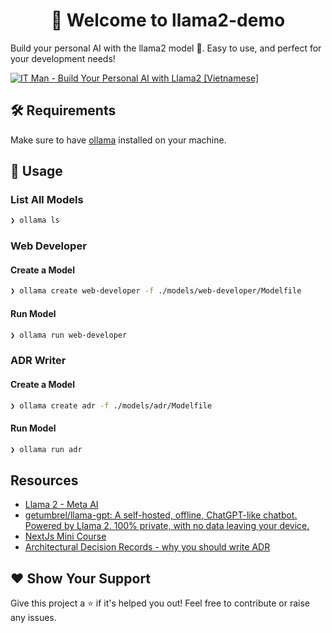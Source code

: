 <p>
<h1 align="center">👋 Welcome to llama2-demo</h1>
  Build your personal AI with the llama2 model 🤖. Easy to use, and perfect for your development needs!
</p>

[![IT Man - Build Your Personal AI with Llama2 [Vietnamese]](https://i.ytimg.com/vi/2wCgPa4G9H0/hqdefault.jpg)](https://www.youtube.com/watch?v=2wCgPa4G9H0)

## 🛠 Requirements

Make sure to have [ollama](https://github.com/jmorganca/ollama) installed on your machine.

## 🚀 Usage

### List All Models

```sh
❯ ollama ls
```

### Web Developer

#### Create a Model

```sh
❯ ollama create web-developer -f ./models/web-developer/Modelfile
```

#### Run Model

```sh
❯ ollama run web-developer
```

### ADR Writer

#### Create a Model

```sh
❯ ollama create adr -f ./models/adr/Modelfile
```

#### Run Model

```sh
❯ ollama run adr
```

## Resources

- [Llama 2 - Meta AI](https://ai.meta.com/llama/)
- [getumbrel/llama-gpt: A self-hosted, offline, ChatGPT-like chatbot. Powered by Llama 2. 100% private, with no data leaving your device.](https://github.com/getumbrel/llama-gpt)
- [NextJs Mini Course](https://www.youtube.com/playlist?list=PLOdXIcVPTyB_2IiS36upNkEw2fLhyb5D6)
- [Architectural Decision Records - why you should write ADR](https://youtu.be/EhsBVGDWTxs)

## ❤️ Show Your Support

Give this project a ⭐️ if it's helped you out! Feel free to contribute or raise any issues.
